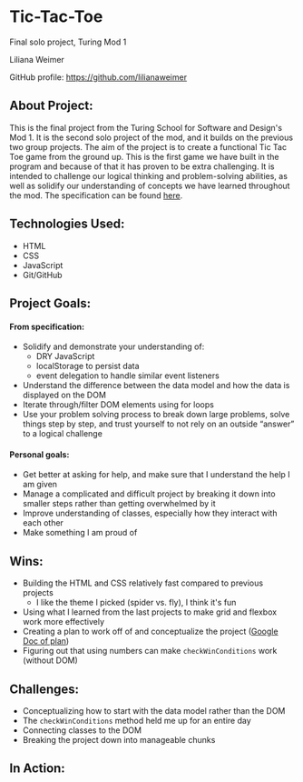 # Tic-Tac-Toe
Final solo project, Turing Mod 1

Liliana Weimer

GitHub profile: https://github.com/lilianaweimer

## About Project:
This is the final project from the Turing School for Software and Design's Mod 1. It is the second solo project of the mod, and it builds on the previous two group projects. The aim of the project is to create a functional Tic Tac Toe game from the ground up. This is the first game we have built in the program and because of that it has proven to be extra challenging. It is intended to challenge our logical thinking and problem-solving abilities, as well as solidify our understanding of concepts we have learned throughout the mod. The specification can be found [here](https://frontend.turing.io/projects/module-1/tic-tac-toe-solo.html).

## Technologies Used:
- HTML
- CSS
- JavaScript
- Git/GitHub

## Project Goals:
#### From specification:
- Solidify and demonstrate your understanding of:
  - DRY JavaScript
  - localStorage to persist data
  - event delegation to handle similar event listeners
- Understand the difference between the data model and how the data is displayed on the DOM
- Iterate through/filter DOM elements using for loops
- Use your problem solving process to break down large problems, solve things step by step, and trust yourself to not rely on an outside “answer” to a logical challenge

#### Personal goals:
- Get better at asking for help, and make sure that I understand the help I am given
- Manage a complicated and difficult project by breaking it down into smaller steps rather than getting overwhelmed by it
- Improve understanding of classes, especially how they interact with each other
- Make something I am proud of


## Wins:
- Building the HTML and CSS relatively fast compared to previous projects
  - I like the theme I picked (spider vs. fly), I think it's fun
- Using what I learned from the last projects to make grid and flexbox work more effectively
- Creating a plan to work off of and conceptualize the project ([Google Doc of plan](https://docs.google.com/document/d/1c8mTybTz8za_oVB5nvgW8WkvojqSyblAodd9VS_o9lk/edit?usp=sharing))
- Figuring out that using numbers can make `checkWinConditions` work (without DOM)

## Challenges:
- Conceptualizing how to start with the data model rather than the DOM
- The `checkWinConditions` method held me up for an entire day
- Connecting classes to the DOM
- Breaking the project down into manageable chunks

## In Action:
